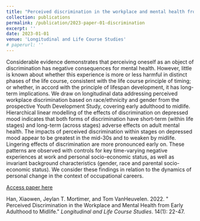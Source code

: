 ```yaml
---
title: "Perceived discrimination in the workplace and mental health from early adulthood to midlife"
collection: publications
permalink: /publication/2023-paper-01-discrimination
excerpt: ''
date: 2023-01-01
venue: 'Longitudinal and Life Course Studies'
# paperurl: ''
---
```


Considerable evidence demonstrates that perceiving oneself as an object of discrimination has negative consequences for mental health. However, little is known about whether this experience is more or less harmful in distinct phases of the life course, consistent with the life course principle of timing; or whether, in accord with the principle of lifespan development, it has long-term implications. We draw on longitudinal data addressing perceived workplace discrimination based on race/ethnicity and gender from the prospective Youth Development Study, covering early adulthood to midlife. Hierarchical linear modelling of the effects of discrimination on depressed mood indicates that both forms of discrimination have short-term (within life stages) and long-term (across stages) adverse effects on adult mental health. The impacts of perceived discrimination within stages on depressed mood appear to be greatest in the mid-30s and to weaken by midlife. Lingering effects of discrimination are more pronounced early on. These patterns are observed with controls for key time-varying negative experiences at work and personal socio-economic status, as well as invariant background characteristics (gender, race and parental socio-economic status). We consider these findings in relation to the dynamics of personal change in the context of occupational careers.

[Access paper here](https://doi.org/10.1332/175795921X16615892091105)

Han, Xiaowen, Jeylan T. Mortimer, and Tom VanHeuvelen. 2022. &quot; Perceived Discrimination in the Workplace and Mental Health from Early Adulthood to Midlife.&quot; <i>Longitudinal and Life Course Studies</i>. 14(1): 22-47.
